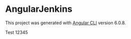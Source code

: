 # AngularJenkins

This project was generated with [Angular CLI](https://github.com/angular/angular-cli) version 6.0.8.
 
 Test 12345

